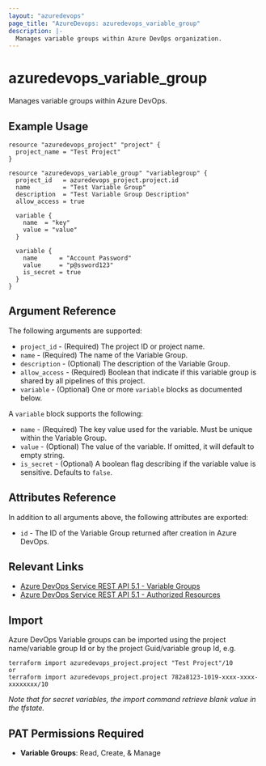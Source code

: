 ```yaml
---
layout: "azuredevops"
page_title: "AzureDevops: azuredevops_variable_group"
description: |-
  Manages variable groups within Azure DevOps organization.
---
```


# azuredevops_variable_group
Manages variable groups within Azure DevOps.

## Example Usage

```hcl
resource "azuredevops_project" "project" {
  project_name = "Test Project"
}

resource "azuredevops_variable_group" "variablegroup" {
  project_id   = azuredevops_project.project.id
  name         = "Test Variable Group"
  description  = "Test Variable Group Description"
  allow_access = true

  variable {
    name  = "key"
    value = "value"
  }

  variable {
    name      = "Account Password"
    value     = "p@ssword123"
    is_secret = true
  }
}
```

## Argument Reference

The following arguments are supported:

* `project_id` - (Required) The project ID or project name.
* `name` - (Required) The name of the Variable Group.
* `description` - (Optional) The description of the Variable Group.
* `allow_access` - (Required) Boolean that indicate if this variable group is shared by all pipelines of this project.
* `variable` - (Optional) One or more `variable` blocks as documented below.

A `variable` block supports the following:

* `name` - (Required) The key value used for the variable. Must be unique within the Variable Group.
* `value` - (Optional) The value of the variable. If omitted, it will default to empty string.
* `is_secret` - (Optional) A boolean flag describing if the variable value is sensitive. Defaults to `false`.

## Attributes Reference

In addition to all arguments above, the following attributes are exported:

* `id` - The ID of the Variable Group returned after creation in Azure DevOps.

## Relevant Links
* [Azure DevOps Service REST API 5.1 - Variable Groups](https://docs.microsoft.com/en-us/rest/api/azure/devops/distributedtask/variablegroups?view=azure-devops-rest-5.1)
* [Azure DevOps Service REST API 5.1 - Authorized Resources](https://docs.microsoft.com/en-us/rest/api/azure/devops/build/authorizedresources?view=azure-devops-rest-5.1)

## Import
Azure DevOps Variable groups can be imported using the project name/variable group Id or by the project Guid/variable group Id, e.g.
 
 ```
 terraform import azuredevops_project.project "Test Project"/10
 or
 terraform import azuredevops_project.project 782a8123-1019-xxxx-xxxx-xxxxxxxx/10
 ```

*Note that for secret variables, the import command retrieve blank value in the tfstate.*

## PAT Permissions Required

- **Variable Groups**: Read, Create, & Manage